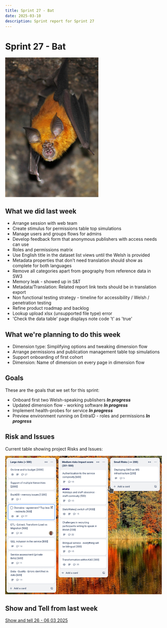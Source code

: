 ```yaml
---
title: Sprint 27 - Bat
date: 2025-03-10
description: Sprint report for Sprint 27
---
```


# Sprint 27 - Bat

![Sprint Image](bat.jpg)

## What we did last week

- Arrange session with web team
- Create stimulus for permissions table top simulations
- Manage users and groups flows for admins
- Develop feedback form that anonymous publishers with access needs can use
- Roles and permissions matrix
- Use English title in the dataset list views until the Welsh is provided
- Metadata properties that don't need translation should show as complete for both languages
- Remove all categories apart from geography from reference data in SW3
- Memory leak - showed up in S&T
- Metadata/Translation: Related report link texts should be in translation export
- Non functional testing strategy - timeline for accessibility / Welsh / penetration testing
- Refine product roadmap and backlog
- Lookup upload xlsx (unsupported file type) error
- 'Check the data table' page displays note code 't' as 'true'

## What we're planning to do this week

- Dimension type: Simplifying options and tweaking dimension flow
- Arrange permissions and publication management table top simulations
- Support onboarding of first cohort 
- Dimension: Name of dimension on every page in dimension flow

## Goals

These are the goals that we set for this sprint:

- Onboard first two Welsh-speaking publishers <span class="badge bg-info">_**In progress**_</span>
- Updated dimension flow - working software <span class="badge bg-info">_**In progress**_</span>
- Implement health-probes for service  <span class="badge bg-info">_**In progress**_</span>
- Preview environment running on EntraID - roles and permissions <span class="badge bg-info">_**In progress**_</span>

## Risk and Issues

Current table showing project Risks and Issues:

![Risks and Issues](risksBoard20250310.png)

## Show and Tell from last week

[Show and tell 26 - 06 03 2025](https://drive.google.com/file/d/1E58yaYIhi41AhGLZT0pcEvPcUwFHJD8-/view?usp=sharing)

